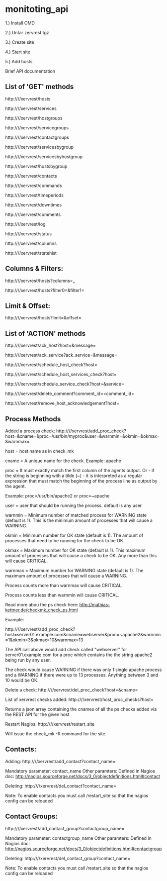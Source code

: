monitoting_api
==============

1.) Install OMD

2.) Untar zervrest.tgz

3.) Create site

4.) Start site

5.) Add hosts

Brief API documentation

List of 'GET' methods
----------------------
http://<server>/<site>/xervrest/hosts

http://<server>/<site>/xervrest/services

http://<server>/<site>/xervrest/hostgroups

http://<server>/<site>/xervrest/servicegroups

http://<server>/<site>/xervrest/contactgroups

http://<server>/<site>/xervrest/servicesbygroup

http://<server>/<site>/xervrest/servicesbyhostgroup

http://<server>/<site>/xervrest/hostsbygroup

http://<server>/<site>/xervrest/contacts

http://<server>/<site>/xervrest/commands

http://<server>/<site>/xervrest/timeperiods

http://<server>/<site>/xervrest/downtimes

http://<server>/<site>/xervrest/comments

http://<server>/<site>/xervrest/log

http://<server>/<site>/xervrest/status

http://<server>/<site>/xervrest/columns

http://<server>/<site>/xervrest/statehist

Columns & Filters:
------------------

http://<server>/<site>/xervrest/hosts?columns=<col>,<col>,<col>

http://<server>/<site>/xervrest/hosts?filter0=<filter>&filter1=<filter>

Limit & Offset:
---------------

http://<server>/<site>/xervrest/hosts?limit=<n>&offset=<n>


List of 'ACTION' methods
------------------------
http://<server>/<site>/xervrest/ack_host?host=<hostname>&message=<message>

http://<server>/<site>/xervrest/ack_service?ack_service=<servername>&message=<message>

http://<server>/<site>/xervrest/schedule_host_check?host=<hostname>

http://<server>/<site>/xervrest/schedule_host_services_check?host=<hostname>

http://<server>/<site>/xervrest/schedule_service_check?host=<hostname>&service=<servername>

http://<server>/<site>/xervrest/delete_comment?comment_id=<comment_id>

http://<server>/<site>/xervrest/remove_host_acknowledgement?host=<hostname>

Process Methods
---------------

Added a process check:
http://<server>/<site>/xervrest/add_proc_check?host=<host>&cname=<unique name>&proc=/usr/bin/myproc&user=<user>&warnmin=<n>&okmin=<n>&okmax=<n>&warnmax=<n>

host = host name as in check_mk

cname = A unique name for the check. Example: apache

proc = It must exactly match the first column of the agents output. Or - if the string is beginning with a tilde (~) - it is interpreted as a regular expression that must match the beginning of the process line as output by the agent.

Example: proc=/usr/bin/apache2 or proc=~apache

user = user that should be running the process. default is any user

warnmin = Minimum number of matched process for WARNING state (default is 1). This is the minimum amount of processes that will cause a WARNING.

okmin = Minimum number for OK state (default is 1). The amount of processes that need to be running for the check to be OK.

okmax = Maximum number for OK state (default is 1). This maximum amount of processes that will cause a check to be OK. Any more than this will cause CRITICAL.

warnmax = Maximum number for WARNING state (default is 1). The maximum amount of processes that will cause a WARNING.

Process counts more than warnmax will cause CRITICAL.

Process counts less than warnmin will cause CRITICAL.

Read more abou the ps check here: http://mathias-kettner.de/checkmk_check_ps.html

Example:

http://<server>/<site>/xervrest/add_proc_check?host=server01.example.com&cname=webserver&proc=~apache2&warnmin=1&okmin=3&okmax=10&warnmax=13

The API call above would add check called "webserver" for server01.example.com for a proc which contains the the string apache2 being run by any user.

The check would cause WARNING if there was only 1 single apache process and a WARNING if there were up to 13 processes. Anything between 3 and 10 would be OK.

Delete a check:
http://<server>/<site>/xervrest/del_proc_check?host=<host>&cname=<unique name>

List of xervrest checks added:
http://<server>/<site>/xervrest/host_proc_checks?host=<host>

Returns a json array containing the cnames of all the ps checks added via the REST API for the given host

Restart Nagios:
http://<server>/<site>/xervrest/restart_site

Will issue the check_mk -R command for the site.

Contacts:
---------

Adding:
http://<server>/<site>/xervrest/add_contact?contact_name=<name>

Mandatory parameter: contact_name
Other paramters: Defined in Nagios doc: http://nagios.sourceforge.net/docs/3_0/objectdefinitions.html#contact

Deleting:
http://<server>/<site>/xervrest/del_contact?contact_name=<name>

Note: To enable contacts you must call /restart_site so that the nagios config can be reloaded


Contact Groups:
---------------

http://<server>/<site>/xervrest/add_contact_group?contactgroup_name=<name>

Mandatory parameter: contactgroup_name
Other paramters: Defined in Nagios doc: http://nagios.sourceforge.net/docs/3_0/objectdefinitions.html#contactgroup

Deleting:
http://<server>/<site>/xervrest/del_contact_group?contact_name=<name>

Note: To enable contacts you must call /restart_site so that the nagios config can be reloaded




